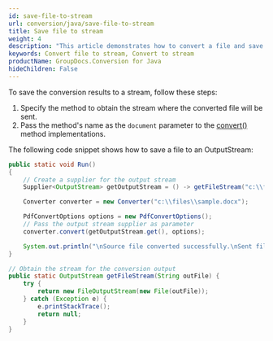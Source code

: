 ```yaml
---
id: save-file-to-stream
url: conversion/java/save-file-to-stream
title: Save file to stream
weight: 4
description: "This article demonstrates how to convert a file and save it as a stream using GroupDocs.Conversion for Java API."
keywords: Convert file to stream, Convert to stream
productName: GroupDocs.Conversion for Java
hideChildren: False
---
```

To save the conversion results to a stream, follow these steps:

1.   Specify the method to obtain the stream where the converted file will be sent.
2.   Pass the method's name as the `document` parameter to the [convert()](https://reference.groupdocs.com/conversion/java/com.groupdocs.conversion/converter/#methods) method implementations. 


The following code snippet shows how to save a file to an OutputStream:

```java
public static void Run()
{
    // Create a supplier for the output stream
    Supplier<OutputStream> getOutputStream = () -> getFileStream("c:\\files\\converted.pdf");

    Converter converter = new Converter("c:\\files\\sample.docx");

    PdfConvertOptions options = new PdfConvertOptions();
    // Pass the output stream supplier as parameter
    converter.convert(getOutputStream.get(), options);

    System.out.println("\nSource file converted successfully.\nSent file to stream.");
}

// Obtain the stream for the conversion output
public static OutputStream getFileStream(String outFile) {
    try {
        return new FileOutputStream(new File(outFile));
    } catch (Exception e) {
        e.printStackTrace();
        return null;
    }
}
```



